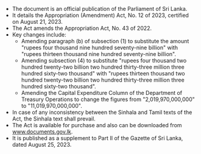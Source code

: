 - The document is an official publication of the Parliament of Sri Lanka.
- It details the Appropriation (Amendment) Act, No. 12 of 2023, certified on August 21, 2023.
- The Act amends the Appropriation Act, No. 43 of 2022.
- Key changes include:
  - Amending paragraph (b) of subsection (1) to substitute the amount "rupees four thousand nine hundred seventy-nine billion" with "rupees thirteen thousand nine hundred seventy-nine billion".
  - Amending subsection (4) to substitute "rupees four thousand two hundred twenty-two billion two hundred thirty-three million three hundred sixty-two thousand" with "rupees thirteen thousand two hundred twenty-two billion two hundred thirty-three million three hundred sixty-two thousand".
  - Amending the Capital Expenditure Column of the Department of Treasury Operations to change the figures from "2,019,970,000,000" to "11,019,970,000,000".
- In case of any inconsistency between the Sinhala and Tamil texts of the Act, the Sinhala text shall prevail.
- The Act is available for purchase and also can be downloaded from www.documents.gov.lk.
- It is published as a supplement to Part II of the Gazette of Sri Lanka, dated August 25, 2023.